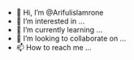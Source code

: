 - 👋 Hi, I’m @Arifulislamrone
- 👀 I’m interested in ...
- 🌱 I’m currently learning ...
- 💞️ I’m looking to collaborate on ...
- 📫 How to reach me ...

<!---
Arifulislamrone/Arifulislamrone is a ✨ special ✨ repository because its `README.md` (this file) appears on your GitHub profile.
You can click the Preview link to take a look at your changes.
--->
